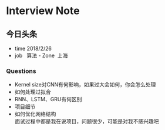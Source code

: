 # Interview Note

## 今日头条

- time  2018/2/26
- job   算法
- Zone  上海
### Questions

- Kernel size对CNN有何影响，如果过大会如何，你会怎么处理
- 如何处理过拟合
- RNN、LSTM、GRU有何区别
- 项目细节
- 如何优化网络结构
 
<br>面试过程中都是我在说项目，问题很少，可能是对我不感兴趣吧
